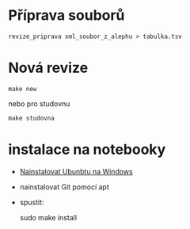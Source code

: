 # Příprava souborů

    revize_priprava xml_soubor_z_alephu > tabulka.tsv

# Nová revize

    make new

nebo pro studovnu

    make studovna

# instalace na notebooky

- [Nainstalovat Ubunbtu na Windows](https://itsfoss.com/install-bash-on-windows/)
- nainstalovat Git pomocí apt
- spustit:

    sudo make install

